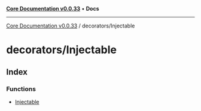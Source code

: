 [**Core Documentation v0.0.33**](../../README.md) • **Docs**

***

[Core Documentation v0.0.33](../../modules.md) / decorators/Injectable

# decorators/Injectable

## Index

### Functions

- [Injectable](functions/Injectable.md)
